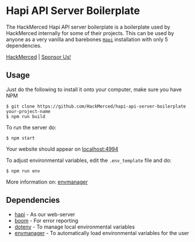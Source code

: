 # Hapi API Server Boilerplate
The HackMerced Hapi API server boilerplate is a boilerplate used by HackMerced internally for some of their projects. This can be used by anyone as a very vanilla and barebones [`Hapi`](https://github.com/hapijs/hapi) installation with only 5 dependencies.

[HackMerced](http://hackmerced.com) |
[Sponsor Us!](http://hackmerced.com/sponsor) 

## Usage

Just do the following to install it onto your computer, make sure you have NPM
```
$ git clone https://github.com/HackMerced/hapi-api-server-boilerplate your-project-name
$ npm run build
```

To run the server do:
```
$ npm start
```

Your website should appear on [localhost:4994](http://localhost:4994)

To adjust environmental variables, edit the `.env_template` file and do:
```
$ npm run env
```
More information on: [envmanager](https://github.com/4shub/envmanager)

## Dependencies
 * [hapi](https://github.com/hapijs/hapi) - As our web-server
 * [boom](https://github.com/hapijs/boom) - For error reporting
 * [dotenv](https://github.com/motdotla/dotenv) - To manage local environmental variables
 * [envmanager](https://github.com/4shub/envmanager) - To automatically load environmental variables for the user
